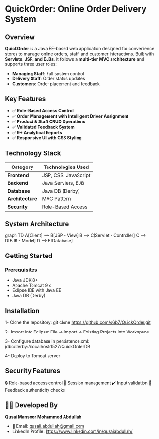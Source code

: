 # QuickOrder: Online Order Delivery System

## Overview

**QuickOrder** is a Java EE-based web application designed for convenience stores to manage online orders, staff, and customer interactions. Built with **Servlets, JSP, and EJBs**, it follows a **multi-tier MVC architecture** and supports three user roles:

- **Managing Staff**: Full system control  
- **Delivery Staff**: Order status updates  
- **Customers**: Order placement and feedback  

## Key Features

- ✅ **Role-Based Access Control**  
- ✅ **Order Management with Intelligent Driver Assignment**  
- ✅ **Product & Staff CRUD Operations**  
- ✅ **Validated Feedback System**  
- ✅ **9+ Analytical Reports**  
- ✅ **Responsive UI with CSS Styling**

## Technology Stack

| Category        | Technologies Used         |
|----------------|---------------------------|
| **Frontend**   | JSP, CSS, JavaScript      |
| **Backend**    | Java Servlets, EJB        |
| **Database**   | Java DB (Derby)           |
| **Architecture** | MVC Pattern             |
| **Security**   | Role-Based Access         |

## System Architecture

graph TD
    A[Client] --> B[JSP - View]
    B --> C[Servlet - Controller]
    C --> D[EJB - Model]
    D --> E[Database]


## Getting Started

### Prerequisites
- Java JDK 8+
- Apache Tomcat 9.x
- Eclipse IDE with Java EE
- Java DB (Derby)

## Installation
1- Clone the repository:
git clone https://github.com/o6b7/QuickOrder.git

2- Import into Eclipse:
File → Import → Existing Projects into Workspace

3- Configure database in persistence.xml:
<jta-data-source>jdbc/derby://localhost:1527/QuickOrderDB</jta-data-source>

4- Deploy to Tomcat server


## Security Features
🔒 Role-based access control
🔑 Session management
✔️ Input validation
🚫 Feedback authenticity checks


## 👨‍💻 Developed By
**Qusai Mansoor Mohammed Abdullah**  
- 📧 Email: qusaii.abdullah@gmail.com
- LinkedIn Profile: https://www.linkedin.com/in/qusaiabdullah/
